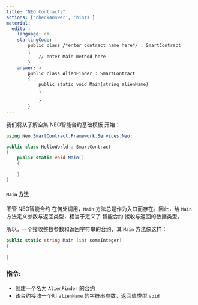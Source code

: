 ```yaml
---
title: "NEO Contracts"
actions: ['checkAnswer', 'hints']
material: 
  editor:
    language: c#
    startingCode: |
        public class /*enter contract name here*/ : SmartContract
        {
	        // enter Main method here
        }
    answer: > 
        public class AlienFinder : SmartContract
        {
            public static void Main(string alienName)
            {

            }
        }
---
```



我们将从了解空集 NEO智能合约基础模板 开始：

```c#
using Neo.SmartContract.Framework.Services.Neo;

public class HelloWorld : SmartContract
{
    public static void Main()
    {

    }
}
```


#### `Main` 方法

不管 NEO智能合约 在何处调用，`Main` 方法总是作为入口而存在。因此，给 `Main` 方法定义参数与返回类型，相当于定义了 智能合约 接收与返回的数据类型。

所以，一个接收整数参数和返回字符串的合约，其 `Main` 方法像这样：

```c#
public static string Main (int someInteger) 
{
  
}
```


### 指令: 

- 创建一个名为 `AlienFinder` 的合约
- 该合约接收一个叫 `alienName` 的字符串参数，返回值类型 `void`



